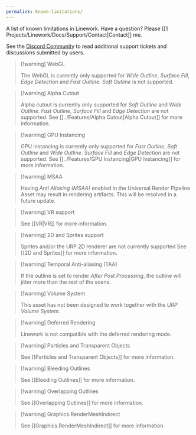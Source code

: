 ```yaml
---
permalink: known-limitations/
---
```


A list of known limitations in Linework. Have a question? Please [[1 Projects/Linework/Docs/Support/Contact|Contact]]
me.

See the [Discord Community](https://discord.com/invite/cFfQGzQdPn) to read additional support tickets and discussions submitted by users.

> [!warning] WebGL
> 
> The WebGL is currently only supported for *Wide Outline*, *Surface Fill*, *Edge Detection* and *Fast Outline*. *Soft Outline* is not supported.

> [!warning] Alpha Cutout
> 
> Alpha cutout is currently only supported for *Soft Outline* and *Wide Outline*. *Fast Outline*, *Surface Fill* and *Edge Detection* are not supported. See [[../Features/Alpha Cutout|Alpha Cutout]] for more information.

> [!warning] GPU Instancing
> 
> GPU instancing is currently only supported for *Fast Outline*, *Soft Outline* and *Wide Outline*. *Surface Fill* and *Edge Detection* are not supported. See [[../Features/GPU Instancing|GPU Instancing]] for more information.

> [!warning] MSAA
> 
> Having *Anti Aliasing (MSAA)* enabled in the Universal Render Pipeline Asset may result in rendering artifacts. This will be resolved in a future update.

> [!warning] VR support
> 
> See [[VR|VR]] for more information.

> [!warning] 2D and Sprites support
> 
> Sprites and/or the URP 2D renderer are not currently supported See [[2D and Sprites]] for more information.

> [!warning] Temporal Anti-aliasing (TAA)
> 
> If the outline is set to render *After Post Processing*, the outline will jitter more than the rest of the scene.

> [!warning] Volume System
> 
> This asset has not been designed to work together with the *URP Volume System*.

> [!warning] Deferred Rendering
> 
> Linework is not compatible with the deferred rendering mode.

> [!warning] Particles and Transparent Objects
> 
> See [[Particles and Transparent Objects]] for more information.

> [!warning] Bleeding Outlines
> 
> See [[Bleeding Outlines]] for more information.

> [!warning] Overlapping Outlines
> 
> See [[Overlapping Outlines]] for more information.

> [!warning] Graphics.RenderMeshIndirect
>
> See [[Graphics.RenderMeshIndirect]] for more information.